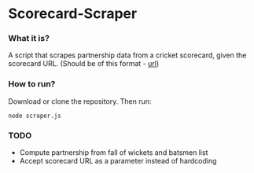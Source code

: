 # Scorecard-Scraper

### What it is?
A script that scrapes partnership data from a cricket scorecard, given the scorecard URL. (Should be of this format - [url](http://seasonedprosg.com/Scorecard2015?Live=0&id=1200))

### How to run?
Download or clone the repository. Then run:

```node scraper.js```

### TODO
* Compute partnership from fall of wickets and batsmen list
* Accept scorecard URL as a parameter instead of hardcoding

